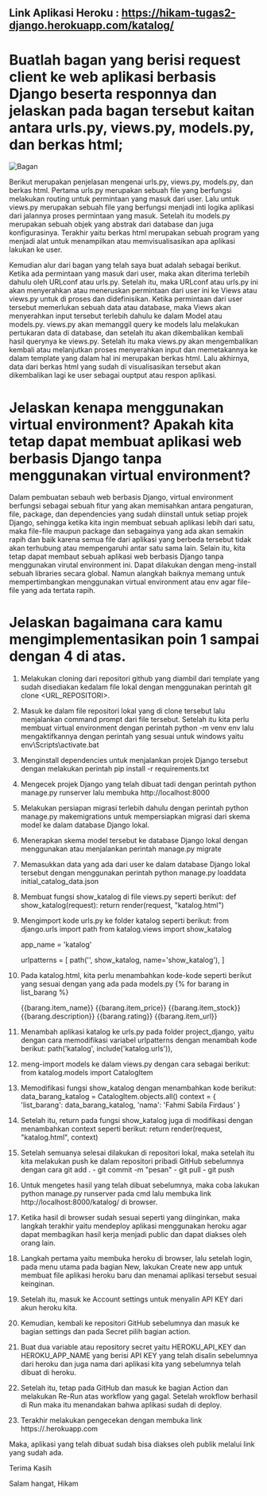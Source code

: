 ## Link Aplikasi Heroku : https://hikam-tugas2-django.herokuapp.com/katalog/

# Buatlah bagan yang berisi request client ke web aplikasi berbasis Django beserta responnya dan jelaskan pada bagan tersebut kaitan antara urls.py, views.py, models.py, dan berkas html;

![Bagan](https://user-images.githubusercontent.com/96283916/190233504-2314aa6d-0b63-4796-ae97-b02ce86f8819.png)

Berikut merupakan penjelasan mengenai urls.py, views.py, models.py, dan berkas html. Pertama urls.py merupakan sebuah file yang berfungsi melakukan routing untuk permintaan yang masuk dari user. Lalu untuk views.py merupakan sebuah file yang berfungsi menjadi inti logika aplikasi dari jalannya proses permintaan yang masuk. Setelah itu models.py merupakan sebuah objek yang abstrak dari database dan juga konfigurasinya. Terakhir yaitu berkas html merupakan sebuah program yang menjadi alat untuk menampilkan atau memvisualisasikan apa aplikasi lakukan ke user. 

Kemudian alur dari bagan yang telah saya buat adalah sebagai berikut. Ketika ada permintaan yang masuk dari user, maka akan diterima terlebih dahulu oleh URLconf atau urls.py. Setelah itu, maka URLconf atau urls.py ini akan menyerahkan atau meneruskan permintaan dari user ini ke Views atau views.py untuk di proses dan didefinisikan. Ketika permintaan dari user tersebut memerlukan sebuah data atau database, maka Views akan menyerahkan input tersebut terlebih dahulu ke dalam Model atau models.py. views.py akan memanggil query ke models lalu melakukan pertukaran data di database, dan setelah itu akan dikembalikan kembali hasil querynya ke views.py. Setelah itu maka views.py akan mengembalikan kembali atau melanjutkan proses menyerahkan input dan memetakannya ke dalam template yang dalam hal ini merupakan berkas html. Lalu akhirnya, data dari berkas html yang sudah di visualisasikan tersebut akan dikembalikan lagi ke user sebagai ouptput atau respon aplikasi. 

# Jelaskan kenapa menggunakan virtual environment? Apakah kita tetap dapat membuat aplikasi web berbasis Django tanpa menggunakan virtual environment?

Dalam pembuatan sebauh web berbasis Django, virtual environment berfungsi sebagai sebuah fitur yang akan memisahkan antara pengaturan, file, package, dan dependencies yang sudah diinstall untuk setiap projek Django, sehingga ketika kita ingin membuat sebuah aplikasi lebih dari satu, maka file-file maupun package dan sebagainya yang ada akan semakin rapih dan baik karena semua file dari aplikasi yang berbeda tersebut tidak akan terhubung atau mempengaruhi antar satu sama lain. Selain itu, kita tetap dapat membaut sebuah aplikasi web berbasis Django tanpa menggunakan virutal environment ini. Dapat dilakukan dengan meng-install sebuah libraries secara global. Namun alangkah baiknya memang untuk mempertimbangkan menggunakan virtual environment atau env agar file-file yang ada tertata rapih. 

# Jelaskan bagaimana cara kamu mengimplementasikan poin 1 sampai dengan 4 di atas.

1. Melakukan cloning dari repositori github yang diambil dari template yang sudah disediakan kedalam file lokal dengan menggunakan perintah git clone <URL_REPOSITORI>.
2. Masuk ke dalam file repositori lokal yang di clone tersebut lalu menjalankan command prompt dari file tersebut. Setelah itu kita perlu membuat virtual environment dengan perintah python -m venv env lalu mengaktifkannya dengan perintah yang sesuai untuk windows yaitu env\Scripts\activate.bat 
3. Menginstall dependencies untuk menjalankan projek Django tersebut dengan melakukan perintah pip install -r requirements.txt
4. Mengecek projek Django yang telah dibuat tadi dengan perintah python manage.py runserver lalu membuka http://localhost:8000
5. Melakukan persiapan migrasi terlebih dahulu dengan perintah python manage.py makemigrations untuk mempersiapkan migrasi dari skema model ke dalam database Django lokal.
6. Menerapkan skema model tersebut ke database Django lokal dengan menggunakan atau menjalankan perintah manage.py migrate
7. Memasukkan data yang ada dari user ke dalam database Django lokal tersebut dengan menggunakan perintah python manage.py loaddata initial_catalog_data.json
8. Membuat fungsi show_katalog di file views.py seperti berikut: 
     def show_katalog(request):
     return render(request, "katalog.html")
9. Mengimport kode urls.py ke folder katalog seperti berikut:
     from django.urls import path
     from katalog.views import show_katalog

     app_name = 'katalog'

     urlpatterns = [
        path('', show_katalog, name='show_katalog'),
     ]
10. Pada katalog.html, kita perlu menambahkan kode-kode seperti berikut yang sesuai dengan yang ada pada models.py
    {% for barang in list_barang %}

    <tr>

       <th>{{barang.item_name}}</th>

       <th>{{barang.item_price}}</th>

       <th>{{barang.item_stock}}</th>

       <th>{{barang.description}}</th>

       <th>{{barang.rating}}</th>

       <th>{{barang.item_url}}</th>

    </tr>
11. Menambah aplikasi katalog ke urls.py pada folder project_django, yaitu dengan cara memodifikasi variabel urlpatterns dengan menambah kode berikut: 
      path('katalog', include('katalog.urls')),
12. meng-import models ke dalam views.py dengan cara sebagai berikut:
      from katalog.models import CatalogItem
13. Memodifikasi fungsi show_katalog dengan menambahkan kode berikut:
      data_barang_katalog = CatalogItem.objects.all()
      context = {
         'list_barang': data_barang_katalog,
         'nama': 'Fahmi Sabila Firdaus'
      }
 14. Setelah itu, return pada fungsi show_katalog juga di modifikasi dengan menambahkan context seperti berikut:
      return render(request, "katalog.html", context)
 15. Setelah semuanya selesai dilakukan di repositori lokal, maka setelah itu kita melakukan push ke dalam repositori pribadi GitHub sebelumnya dengan cara git add . - git commit -m "pesan" - git pull - git push
 16. Untuk mengetes hasil yang telah dibuat sebelumnya, maka coba lakukan python manage.py runserver pada cmd lalu membuka link http://localhost:8000/katalog/ di browser.
 17. Ketika hasil di browser sudah sesuai seperti yang diinginkan, maka langkah terakhir yaitu mendeploy aplikasi menggunakan heroku agar dapat membagikan hasil kerja menjadi public dan dapat diakses oleh orang lain.
 18. Langkah pertama yaitu membuka heroku di browser, lalu setelah login, pada menu utama pada bagian New, lakukan Create new app untuk membuat file aplikasi heroku baru dan menamai aplikasi tersebut sesuai keinginan.
 19. Setelah itu, masuk ke Account settings untuk menyalin API KEY dari akun heroku kita.
 20. Kemudian, kembali ke repositori GitHub sebelumnya dan masuk ke bagian settings dan pada Secret pilih bagian action.
 21. Buat dua variable atau repository secret yaitu HEROKU_API_KEY dan HEROKU_APP_NAME yang berisi API KEY yang telah disalin sebelumnya dari heroku dan juga nama dari aplikasi kita yang sebelumnya telah dibuat di heroku.
 22. Setelah itu, tetap pada GitHub dan masuk ke bagian Action dan melakukan Re-Run atas workflow yang gagal. Setelah wrokflow berhasil di Run maka itu menandakan bahwa aplikasi sudah di deploy.
 23. Terakhir melakukan pengecekan dengan membuka link https://<nama-aplikasi-heroku>.herokuapp.com

 Maka, aplikasi yang telah dibuat sudah bisa diakses oleh publik melalui link yang sudah ada.
   
 Terima Kasih

 Salam hangat,
 Hikam
